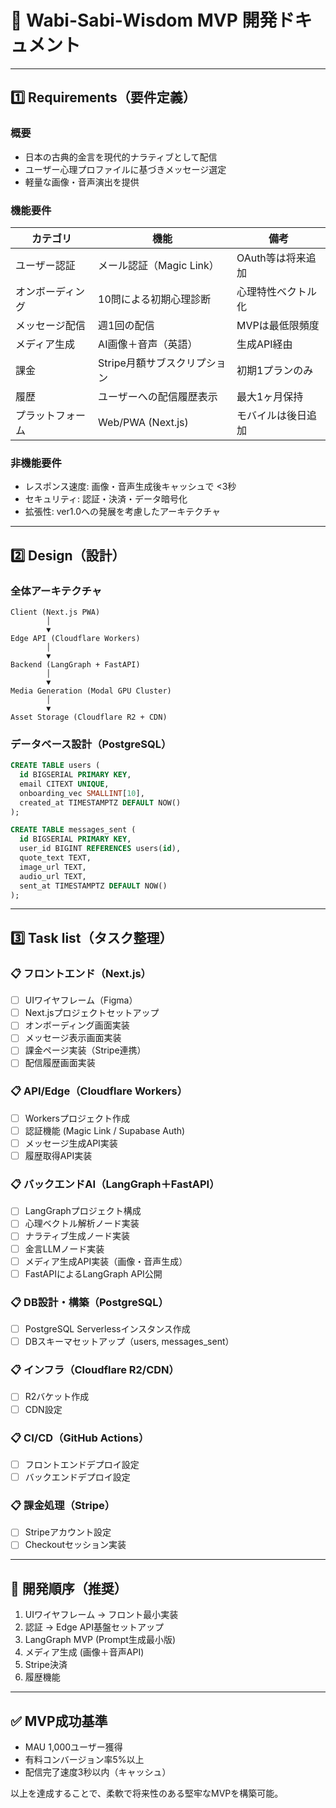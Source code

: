
# 📄 Wabi-Sabi-Wisdom MVP 開発ドキュメント

---

## 1️⃣ Requirements（要件定義）

### 概要
- 日本の古典的金言を現代的ナラティブとして配信
- ユーザー心理プロファイルに基づきメッセージ選定
- 軽量な画像・音声演出を提供

### 機能要件
| カテゴリ | 機能 | 備考 |
|---|---|---|
| ユーザー認証 | メール認証（Magic Link） | OAuth等は将来追加 |
| オンボーディング | 10問による初期心理診断 | 心理特性ベクトル化 |
| メッセージ配信 | 週1回の配信 | MVPは最低限頻度 |
| メディア生成 | AI画像＋音声（英語） | 生成API経由 |
| 課金 | Stripe月額サブスクリプション | 初期1プランのみ |
| 履歴 | ユーザーへの配信履歴表示 | 最大1ヶ月保持 |
| プラットフォーム | Web/PWA (Next.js) | モバイルは後日追加 |

### 非機能要件
- レスポンス速度: 画像・音声生成後キャッシュで <3秒
- セキュリティ: 認証・決済・データ暗号化
- 拡張性: ver1.0への発展を考慮したアーキテクチャ

---

## 2️⃣ Design（設計）

### 全体アーキテクチャ
```
Client (Next.js PWA)
        │
        ▼
Edge API (Cloudflare Workers)
        │
        ▼
Backend (LangGraph + FastAPI)
        │
        ▼
Media Generation (Modal GPU Cluster)
        │
        ▼
Asset Storage (Cloudflare R2 + CDN)
```

### データベース設計（PostgreSQL）
```sql
CREATE TABLE users (
  id BIGSERIAL PRIMARY KEY,
  email CITEXT UNIQUE,
  onboarding_vec SMALLINT[10],
  created_at TIMESTAMPTZ DEFAULT NOW()
);

CREATE TABLE messages_sent (
  id BIGSERIAL PRIMARY KEY,
  user_id BIGINT REFERENCES users(id),
  quote_text TEXT,
  image_url TEXT,
  audio_url TEXT,
  sent_at TIMESTAMPTZ DEFAULT NOW()
);
```

---

## 3️⃣ Task list（タスク整理）

### 📋 フロントエンド（Next.js）
- [ ] UIワイヤフレーム（Figma）
- [ ] Next.jsプロジェクトセットアップ
- [ ] オンボーディング画面実装
- [ ] メッセージ表示画面実装
- [ ] 課金ページ実装（Stripe連携）
- [ ] 配信履歴画面実装

### 📋 API/Edge（Cloudflare Workers）
- [ ] Workersプロジェクト作成
- [ ] 認証機能 (Magic Link / Supabase Auth)
- [ ] メッセージ生成API実装
- [ ] 履歴取得API実装

### 📋 バックエンドAI（LangGraph＋FastAPI）
- [ ] LangGraphプロジェクト構成
- [ ] 心理ベクトル解析ノード実装
- [ ] ナラティブ生成ノード実装
- [ ] 金言LLMノード実装
- [ ] メディア生成API実装（画像・音声生成）
- [ ] FastAPIによるLangGraph API公開

### 📋 DB設計・構築（PostgreSQL）
- [ ] PostgreSQL Serverlessインスタンス作成
- [ ] DBスキーマセットアップ（users, messages_sent）

### 📋 インフラ（Cloudflare R2/CDN）
- [ ] R2バケット作成
- [ ] CDN設定

### 📋 CI/CD（GitHub Actions）
- [ ] フロントエンドデプロイ設定
- [ ] バックエンドデプロイ設定

### 📋 課金処理（Stripe）
- [ ] Stripeアカウント設定
- [ ] Checkoutセッション実装

---

## 🚦 開発順序（推奨）
1. UIワイヤフレーム → フロント最小実装
2. 認証 → Edge API基盤セットアップ
3. LangGraph MVP (Prompt生成最小版)
4. メディア生成 (画像＋音声API)
5. Stripe決済
6. 履歴機能

---

## ✅ MVP成功基準
- MAU 1,000ユーザー獲得
- 有料コンバージョン率5%以上
- 配信完了速度3秒以内（キャッシュ）

以上を達成することで、柔軟で将来性のある堅牢なMVPを構築可能。
